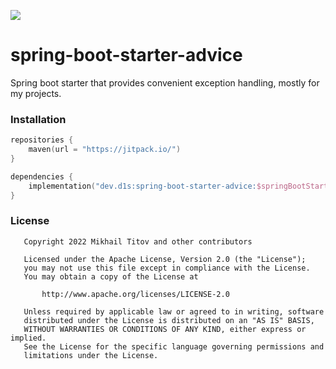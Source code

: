 [![](https://jitpack.io/v/d1snin/spring-boot-starter-advice.svg)](https://jitpack.io/#d1snin/spring-boot-starter-advice)
# spring-boot-starter-advice
Spring boot starter that provides convenient exception handling, mostly for my projects.

### Installation
```kotlin
repositories {
    maven(url = "https://jitpack.io/")
}

dependencies {
    implementation("dev.d1s:spring-boot-starter-advice:$springBootStarterAdviceVersion")
}
```

### License
```
   Copyright 2022 Mikhail Titov and other contributors

   Licensed under the Apache License, Version 2.0 (the "License");
   you may not use this file except in compliance with the License.
   You may obtain a copy of the License at

       http://www.apache.org/licenses/LICENSE-2.0

   Unless required by applicable law or agreed to in writing, software
   distributed under the License is distributed on an "AS IS" BASIS,
   WITHOUT WARRANTIES OR CONDITIONS OF ANY KIND, either express or implied.
   See the License for the specific language governing permissions and
   limitations under the License.
```